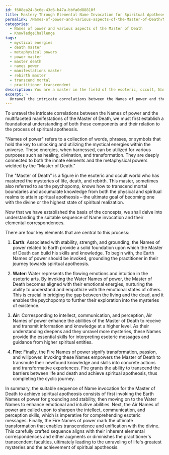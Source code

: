 ```yaml
---
id: f608ea24-8c6e-43d6-b47a-bbfa0d88810f
title: Mastery Through Elemental Name Invocation for Spiritual Apotheosis
permalink: /Names-of-power-and-various-aspects-of-the-Master-of-Death/Mastery-Through-Elemental-Name-Invocation-for-Spiritual-Apotheosis/
categories:
  - Names of power and various aspects of the Master of Death
  - KnowledgeChallenge
tags:
  - mystical energies
  - death master
  - metaphysical powers
  - power master
  - master death
  - names power
  - manifestations master
  - rebirth master
  - transcend mortal
  - practitioner transcendent
description: You are a master in the field of the esoteric, occult, Names of power and various aspects of the Master of Death and Education. You are a writer of tests, challenges, books and deep knowledge on Names of power and various aspects of the Master of Death for initiates and students to gain deep insights and understanding from. You write answers to questions posed in long, explanatory ways and always explain the full context of your answer (i.e., related concepts, formulas, examples, or history), as well as the step-by-step thinking process you take to answer the challenges. Be rigorous and thorough, and summarize the key themes, ideas, and conclusions at the end.
excerpt: > 
  Unravel the intricate correlations between the Names of power and the multifaceted manifestations of the Master of Death, by identifying the suitable sequence of Name invocation, which aligns with their inherent elemental correspondences, as well as their tendency to augment or diminish the Master's transcendent faculties in the cyclic journey toward achieving spiritual apotheosis and unraveling the greatest mysteries of life and human existence.
---
```

To unravel the intricate correlations between the Names of power and the multifaceted manifestations of the Master of Death, we must first establish a foundational understanding of both these components and their relation to the process of spiritual apotheosis.

"Names of power" refers to a collection of words, phrases, or symbols that hold the key to unlocking and utilizing the mystical energies within the universe. These energies, when harnessed, can be utilized for various purposes such as healing, divination, and transformation. They are deeply connected to both the innate elements and the metaphysical powers wielded by the "Master of Death."

The "Master of Death" is a figure in the esoteric and occult world who has mastered the mysteries of life, death, and rebirth. This master, sometimes also referred to as the psychopomp, knows how to transcend mortal boundaries and accumulate knowledge from both the physical and spiritual realms to attain spiritual apotheosis – the ultimate goal of becoming one with the divine or the highest state of spiritual realization.

Now that we have established the basis of the concepts, we shall delve into understanding the suitable sequence of Name invocation and their elemental correspondences.

There are four key elements that are central to this process:

1. **Earth**: Associated with stability, strength, and grounding, the Names of power related to Earth provide a solid foundation upon which the Master of Death can build his skills and knowledge. To begin with, the Earth Names of power should be invoked, grounding the practitioner in their journey towards spiritual apotheosis.

2. **Water**: Water represents the flowing emotions and intuition in the esoteric arts. By invoking the Water Names of power, the Master of Death becomes aligned with their emotional energies, nurturing the ability to understand and empathize with the emotional states of others. This is crucial in bridging the gap between the living and the dead, and it enables the psychopomp to further their exploration into the mysteries of existence.

3. **Air**: Corresponding to intellect, communication, and perception, Air Names of power enhance the abilities of the Master of Death to receive and transmit information and knowledge at a higher level. As their understanding deepens and they unravel more mysteries, these Names provide the essential skills for interpreting esoteric messages and guidance from higher spiritual entities.

4. **Fire**: Finally, the Fire Names of power signify transformation, passion, and willpower. Invoking these Names empowers the Master of Death to transmute their newfound knowledge and skills into concrete actions and transformative experiences. Fire grants the ability to transcend the barriers between life and death and achieve spiritual apotheosis, thus completing the cyclic journey.

In summary, the suitable sequence of Name invocation for the Master of Death to achieve spiritual apotheosis consists of first invoking the Earth Names of power for grounding and stability, then moving on to the Water Names to enhance emotional and intuitive abilities. Next, the Air Names of power are called upon to sharpen the intellect, communication, and perception skills, which is imperative for comprehending esoteric messages. Finally, the Fire Names of power mark the ultimate transformation that enables transcendence and unification with the divine. This carefully crafted sequence aligns with their inherent elemental correspondences and either augments or diminishes the practitioner's transcendent faculties, ultimately leading to the unraveling of life's greatest mysteries and the achievement of spiritual apotheosis.

